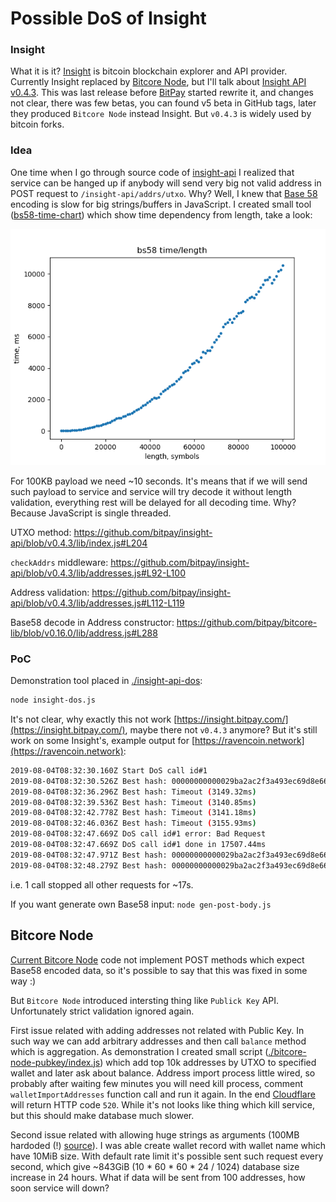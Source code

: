 # Possible DoS of Insight

### Insight

What it is it? [Insight](https://insight.is/) is bitcoin blockchain explorer and API provider. Currently Insight replaced by [Bitcore Node](https://github.com/bitpay/bitcore/blob/master/packages/bitcore-node), but I'll talk about [Insight API v0.4.3](https://github.com/bitpay/insight-api/tree/v0.4.3). This was last release before [BitPay](https://bitpay.com/) started rewrite it, and changes not clear, there was few betas, you can found v5 beta in GitHub tags, later they produced `Bitcore Node` instead Insight. But `v0.4.3` is widely used by bitcoin forks.

### Idea

One time when I go through source code of [insight-api](https://github.com/bitpay/insight-api/tree/v0.4.3) I realized that service can be hanged up if anybody will send very big not valid address in POST request to `/insight-api/addrs/utxo`. Why? Well, I knew that [Base 58](https://en.bitcoin.it/wiki/Base58Check_encoding) encoding is slow for big strings/buffers in JavaScript. I created small tool ([bs58-time-chart](./bs58-time-chart/bs58-time.js)) which show time dependency from length, take a look:

![](./bs58-time-chart/bs58-time.png)

For 100KB payload we need \~10 seconds. It's means that if we will send such payload to service and service will try decode it without length validation, everything rest will be delayed for all decoding time. Why? Because JavaScript is single threaded.

UTXO method: https://github.com/bitpay/insight-api/blob/v0.4.3/lib/index.js#L204

`checkAddrs` middleware: https://github.com/bitpay/insight-api/blob/v0.4.3/lib/addresses.js#L92-L100

Address validation: https://github.com/bitpay/insight-api/blob/v0.4.3/lib/addresses.js#L112-L119

Base58 decode in Address constructor: https://github.com/bitpay/bitcore-lib/blob/v0.16.0/lib/address.js#L288

### PoC

Demonstration tool placed in [./insight-api-dos](./insight-api-dos):

```bash
node insight-dos.js
```

It's not clear, why exactly this not work [https://insight.bitpay.com/](https://insight.bitpay.com/), maybe there not `v0.4.3` anymore? But it's still work on some Insight's, example output for [https://ravencoin.network](https://ravencoin.network):

```bash
2019-08-04T08:32:30.160Z Start DoS call id#1
2019-08-04T08:32:30.526Z Best hash: 00000000000029ba2ac2f3a493ec69d8e66ba027dfd6f653a36a369525882cc8 (382.94ms)
2019-08-04T08:32:36.296Z Best hash: Timeout (3149.32ms)
2019-08-04T08:32:39.536Z Best hash: Timeout (3140.85ms)
2019-08-04T08:32:42.778Z Best hash: Timeout (3141.18ms)
2019-08-04T08:32:46.036Z Best hash: Timeout (3155.93ms)
2019-08-04T08:32:47.669Z DoS call id#1 error: Bad Request
2019-08-04T08:32:47.669Z DoS call id#1 done in 17507.44ms
2019-08-04T08:32:47.971Z Best hash: 00000000000029ba2ac2f3a493ec69d8e66ba027dfd6f653a36a369525882cc8 (1835.51ms)
2019-08-04T08:32:48.279Z Best hash: 00000000000029ba2ac2f3a493ec69d8e66ba027dfd6f653a36a369525882cc8 (307.77ms)
```

i.e. 1 call stopped all other requests for \~17s.

If you want generate own Base58 input: `node gen-post-body.js`

## Bitcore Node

[Current Bitcore Node](https://github.com/bitpay/bitcore/blob/v8.2.0/packages/bitcore-node/docs/api-documentation.md) code not implement POST methods which expect Base58 encoded data, so it's possible to say that this was fixed in some way :)

But `Bitcore Node` introduced intersting thing like `Publick Key` API. Unfortunately strict validation ignored again.

First issue related with adding addresses not related with Public Key. In such way we can add arbitrary addresses and then call `balance` method which is aggregation. As demonstration I created small script ([./bitcore-node-pubkey/index.js](./bitcore-node-pubkey/index.js)) which add top 10k addresses by UTXO to specified wallet and later ask about balance. Address import process little wired, so probably after waiting few minutes you will need kill process, comment `walletImportAddresses` function call and run it again. In the end [Cloudflare](https://www.cloudflare.com/) will return HTTP code `520`. While it's not looks like thing which kill service, but this should make database much slower.

Second issue related with allowing huge strings as arguments (100MB hardoded (!) [source](https://github.com/bitpay/bitcore/blob/v8.2.0/packages/bitcore-node/src/routes/index.ts#L10-L20)). I was able create wallet record with wallet name which have 10MiB size. With default rate limit it's possible sent such request every second, which give ~843GiB (10 * 60 * 60 * 24 / 1024) database size increase in 24 hours. What if data will be sent from 100 addresses, how soon service will down?
